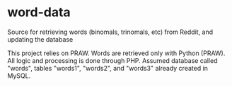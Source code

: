 # word-data
Source for retrieving words (binomals, trinomals, etc) from Reddit, and updating the database

This project relies on PRAW.
Words are retrieved only with Python (PRAW). All logic and processing is done through PHP.
Assumed database called "words", tables "words1", "words2", and "words3" already created in MySQL.
